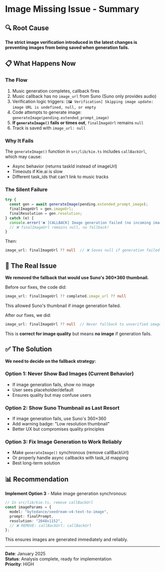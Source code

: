 # Image Missing Issue - Summary

## 🔍 Root Cause

**The strict image verification introduced in the latest changes is preventing images from being saved when generation fails.**

## 📋 What Happens Now

### The Flow
1. Music generation completes, callback fires
2. Music callback has no `image_url` from Suno (Suno only provides audio)
3. Verification logic triggers: `[🖼️ Verification] Skipping image update: image URL is undefined, null, or empty`
4. Code attempts to generate image: `generateImage(pending.extended_prompt_image)`
5. **If `generateImage()` fails or times out**, `finalImageUrl` remains `null`
6. Track is saved with `image_url: null`

### Why It Fails
The `generateImage()` function in `src/lib/kie.ts` includes `callBackUrl`, which may cause:
- Async behavior (returns taskId instead of imageUrl)
- Timeouts if Kie.ai is slow
- Different task_ids that can't link to music tracks

### The Silent Failure
```typescript
try {
  const gen = await generateImage(pending.extended_prompt_image);
  finalImageUrl = gen.imageUrl;
  finalResolution = gen.resolution;
} catch (e) {
  console.error('❌ [CALLBACK] Image generation failed (no incoming image):', e);
  // ❌ finalImageUrl remains null, no fallback!
}
```

Then:
```typescript
image_url: finalImageUrl ?? null  // ❌ Saves null if generation failed
```

## 🎯 The Real Issue

**We removed the fallback that would use Suno's 360×360 thumbnail.**

Before our fixes, the code did:
```typescript
image_url: finalImageUrl ?? completed.image_url ?? null
```

This allowed Suno's thumbnail if image generation failed.

After our fixes, we did:
```typescript
image_url: finalImageUrl ?? null  // Never fallback to unverified images
```

This is **correct for image quality** but means **no image** if generation fails.

## ✅ The Solution

**We need to decide on the fallback strategy:**

### Option 1: Never Show Bad Images (Current Behavior)
- If image generation fails, show no image
- User sees placeholder/default
- Ensures quality but may confuse users

### Option 2: Show Suno Thumbnail as Last Resort
- If image generation fails, use Suno's 360×360
- Add warning badge: "Low resolution thumbnail"
- Better UX but compromises quality principles

### Option 3: Fix Image Generation to Work Reliably
- Make `generateImage()` synchronous (remove callBackUrl)
- Or properly handle async callbacks with task_id mapping
- Best long-term solution

## 📊 Recommendation

**Implement Option 3** - Make image generation synchronous:

```typescript
// In src/lib/kie.ts, remove callBackUrl
const imageParams = {
  model: "bytedance/seedream-v4-text-to-image",
  prompt: finalPrompt,
  resolution: "2048x1152",
  // ❌ REMOVE: callBackUrl: callBackUrl
};
```

This ensures images are generated immediately and reliably.

---

**Date**: January 2025  
**Status**: Analysis complete, ready for implementation  
**Priority**: HIGH

